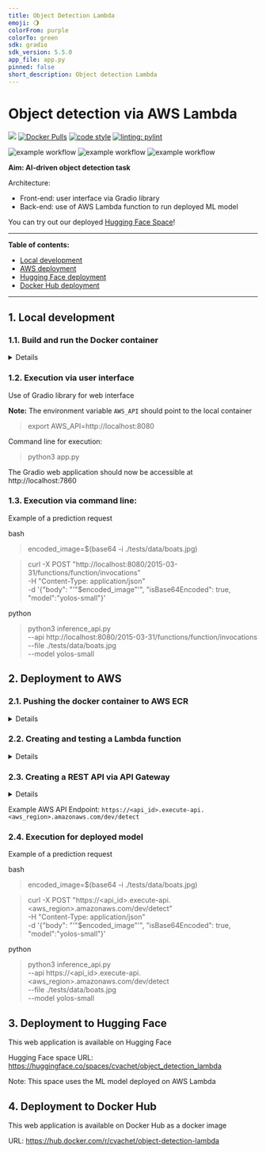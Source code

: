 ```yaml
---
title: Object Detection Lambda
emoji: 🌖
colorFrom: purple
colorTo: green
sdk: gradio
sdk_version: 5.5.0
app_file: app.py
pinned: false
short_description: Object detection Lambda
---
```


# Object detection via AWS Lambda

[![](https://img.shields.io/badge/python-3.10+-blue.svg)](https://www.python.org/downloads/)
[![Docker Pulls](https://img.shields.io/docker/pulls/cvachet/object-detection-lambda)](https://hub.docker.com/repository/docker/cvachet/object-detection-lambda)
[![code style](https://img.shields.io/badge/code%20style-black-000000.svg)](https://github.com/psf/black)
[![linting: pylint](https://img.shields.io/badge/linting-pylint-yellowgreen)](https://github.com/pylint-dev/pylint)

![example workflow](https://github.com/clementsan/object_detection_lambda/actions/workflows/ci_python.yml/badge.svg)
![example workflow](https://github.com/clementsan/object_detection_lambda/actions/workflows/publish_docker_image.yml/badge.svg)
![example workflow](https://github.com/clementsan/object_detection_lambda/actions/workflows/sync_HFSpace.yml/badge.svg)

**Aim: AI-driven object detection task**

Architecture:
 - Front-end: user interface via Gradio library
 - Back-end: use of AWS Lambda function to run deployed ML model

You can try out our deployed [Hugging Face Space](https://huggingface.co/spaces/cvachet/object_detection_lambda
)!

----
**Table of contents:**
 - [Local development](#1-local-development)
 - [AWS deployment](#2-deployment-to-aws)
 - [Hugging Face deployment](#3-deployment-to-hugging-face)
 - [Docker Hub deployment](#4-deployment-to-docker-hub)
----

## 1. Local development

### 1.1. Build and run the Docker container

<details>

Step 1 - Building the docker image

bash
> docker build -t object-detection-lambda .

Step 2 - Running the docker container locally

bash

> docker run --name object-detection-lambda-cont -p 8080:8080 object-detection-lambda

</details>

### 1.2. Execution via user interface
Use of Gradio library for web interface

**Note:** The environment variable ```AWS_API``` should point to the local container
> export AWS_API=http://localhost:8080

Command line for execution:
> python3 app.py

The Gradio web application should now be accessible at http://localhost:7860


### 1.3. Execution via command line:

Example of a prediction request

bash
> encoded_image=$(base64 -i ./tests/data/boats.jpg)

> curl -X POST "http://localhost:8080/2015-03-31/functions/function/invocations" \
> -H "Content-Type: application/json" \
> -d '{"body": "'"$encoded_image"'", "isBase64Encoded": true, "model":"yolos-small"}'

python
> python3 inference_api.py \
> --api http://localhost:8080/2015-03-31/functions/function/invocations \
> --file ./tests/data/boats.jpg \
> --model yolos-small


## 2. Deployment to AWS

### 2.1. Pushing the docker container to AWS ECR

<details>

Steps:
 - Create new ECR Repository via aws console

Example: ```object-detection-lambda```


 - Optional for aws cli configuration (to run above commands):
> aws configure
 
 - Authenticate Docker client to the Amazon ECR registry
> aws ecr get-login-password --region <aws_region> | docker login --username AWS --password-stdin <aws_account_id>.dkr.ecr.<aws_region>.amazonaws.com

 - Tag local docker image with the Amazon ECR registry and repository
> docker tag object-detection-lambda:latest <aws_account_id>.dkr.ecr.<aws_region>.amazonaws.com/object-detection-lambda:latest

 - Push docker image to ECR
> docker push <aws_account_id>.dkr.ecr.<aws_region>.amazonaws.com/object-detection-lambda:latest

[Link to AWS ECR Documention](https://docs.aws.amazon.com/AmazonECR/latest/userguide/docker-push-ecr-image.html)

</details>

### 2.2. Creating and testing a Lambda function

<details>

**Steps**: 
 - Create function from container image

Example name: ```object-detection```

 - Notes: the API endpoint will use the ```lambda_function.py``` file and ```lambda_hander``` function
 - Test the lambda via the AWS console


Advanced notes:
 - Steps to update the Lambda function with latest container via aws cli:
> aws lambda update-function-code --function-name object-detection --image-uri <aws_account_id>.dkr.ecr.<aws_region>.amazonaws.com/object-detection-lambda:latest

</details>

### 2.3. Creating a REST API via API Gateway

<details>

**Steps**: 
 - Create a new ```Rest API``` (e.g. ```object-detection-api```)
 - Add a new resource to the API (e.g. ```/detect```)
 - Add a ```POST``` method to the resource
 - Integrate the Lambda function to the API
   - Notes: currently using proxy integration option unchecked
 - Deploy API with a specific stage (e.g. ```dev``` stage)

</details>

Example AWS API Endpoint:
```https://<api_id>.execute-api.<aws_region>.amazonaws.com/dev/detect```


### 2.4. Execution for deployed model

Example of a prediction request

bash
> encoded_image=$(base64 -i ./tests/data/boats.jpg)

> curl -X POST "https://<api_id>.execute-api.<aws_region>.amazonaws.com/dev/detect" \
> -H "Content-Type: application/json" \
> -d '{"body": "'"$encoded_image"'", "isBase64Encoded": true, "model":"yolos-small"}'

python
> python3 inference_api.py \
> --api https://<api_id>.execute-api.<aws_region>.amazonaws.com/dev/detect \
> --file ./tests/data/boats.jpg \
> --model yolos-small


## 3. Deployment to Hugging Face

This web application is available on Hugging Face

Hugging Face space URL:
https://huggingface.co/spaces/cvachet/object_detection_lambda

Note: This space uses the ML model deployed on AWS Lambda


## 4. Deployment to Docker Hub

This web application is available on Docker Hub as a docker image

URL:
https://hub.docker.com/r/cvachet/object-detection-lambda
